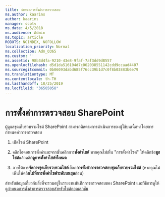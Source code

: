 ```yaml
---
title: กำหนดการตั้งค่าการตรวจสอบ
ms.author: kaarins
author: kaarins
manager: scotv
ms.date: 4/5/2018
ms.audience: Admin
ms.topic: article
ROBOTS: NOINDEX, NOFOLLOW
localization_priority: Normal
ms.collection: Adm_O365
ms.custom: ''
ms.assetid: 98b3d4fa-9210-43e8-9faf-7af3dd9d8557
ms.openlocfilehash: d5d1da516104d7c062038551142cdd9ccaad4407
ms.sourcegitcommit: 0b06093dabd685f76cc39b1d7c0f8b03883b6e79
ms.translationtype: MT
ms.contentlocale: th-TH
ms.lasthandoff: 10/25/2019
ms.locfileid: "36505058"
---
```

# <a name="configure-sharepoint-audit-settings"></a>การตั้งค่าการตรวจสอบ SharePoint

ผู้ดูแลชุดเก็บรวบรวมไซต์ SharePoint สามารถติดตามการดำเนินการของผู้ใช้บนเนื้อหาโดยการกำหนดค่าการตรวจสอบ
  
1. เปิดไซต์ SharePoint
    
2. คลิกไอคอนการตั้งค่าและจากนั้นคลิกการ**ตั้งค่าไซต์** หากคุณไม่เห็น "การตั้งค่าไซต์" ให้คลิกข้อ**มูลไซต์**แล้วคลิ**กดูการตั้งค่าไซต์ทั้งหมด**
    
3. ภายใต้การ**จัดการชุดเก็บรวบรวมไซต์**เลือก**การตั้งค่าการตรวจสอบชุดเก็บรวบรวมไซต์** (หากคุณไม่เห็นให้คลิ**กไปที่การตั้งค่าไซต์ระดับบนสุด**ก่อน) 
    
สำหรับข้อมูลเกี่ยวกับสิ่งที่จะรวมอยู่ในรายงานบันทึกการตรวจสอบของ SharePoint และวิธีการดูให้ดู[กำหนดการตั้งค่าการตรวจสอบสำหรับไซต์คอลเลกชัน](https://go.microsoft.com/fwlink/?linkid=404050)
  

